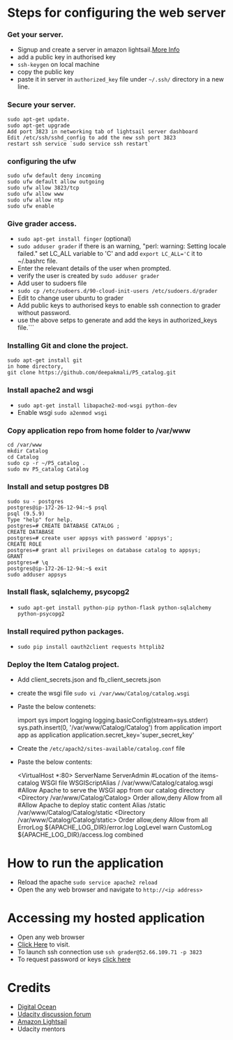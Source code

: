 # Steps for configuring the web server
### Get your server.
* Signup and create a server in amazon lightsail.[More Info](https://amazonlightsail.com/docs/)
* add a public key in authorised key
* `ssh-keygen` on local machine
* copy the public key 
* paste it in server in `authorized_key` file under `~/.ssh/` directory in a new line.

### Secure your server.
	sudo apt-get update.
	sudo apt-get upgrade
	Add port 3823 in networking tab of lightsail server dashboard
	Edit /etc/ssh/sshd_config to add the new ssh port 3823	
	restart ssh service `sudo service ssh restart`

### configuring the ufw
	sudo ufw default deny incoming
	sudo ufw default allow outgoing
	sudo ufw allow 3823/tcp
	sudo ufw allow www
	sudo ufw allow ntp
	sudo ufw enable

### Give grader access.
* `sudo apt-get install finger` (optional)
* `sudo adduser grader`
if there is an warning, "perl: warning: Setting locale failed."
set LC_ALL variable to 'C' and add `export LC_ALL='C` it to ~/.bashrc file.
* Enter the relevant details of the user when prompted.
* verify the user is created by `sudo adduser grader`
* Add user to sudoers file
* `sudo cp /etc/sudoers.d/90-cloud-init-users /etc/sudoers.d/grader`
* Edit to change user ubuntu to grader
* Add public keys to authorised keys to enable ssh connection to grader without password.
* use the above setps to generate and add the keys in authorized_keys file.```

### Installing Git and clone the project.
	sudo apt-get install git
	in home directory,
	git clone https://github.com/deepakmali/P5_catalog.git

### Install apache2 and wsgi
* `sudo apt-get install libapache2-mod-wsgi python-dev`
* Enable wsgi `sudo a2enmod wsgi`

### Copy application repo from home folder to /var/www
	cd /var/www
	mkdir Catalog
	cd Catalog
	sudo cp -r ~/P5_catalog .
	sudo mv P5_catalog Catalog

### Install and setup postgres DB
	sudo su - postgres
	postgres@ip-172-26-12-94:~$ psql
	psql (9.5.9)
	Type "help" for help.
	postgres=# CREATE DATABASE CATALOG ;
	CREATE DATABASE
	postgres=# create user appsys with password 'appsys';
	CREATE ROLE
	postgres=# grant all privileges on database catalog to appsys;
	GRANT
	postgres=# \q
	postgres@ip-172-26-12-94:~$ exit
	sudo adduser appsys

### Install flask, sqlalchemy, psycopg2
* `sudo apt-get install python-pip python-flask python-sqlalchemy python-psycopg2`

### Install required python packages.
* `sudo pip install oauth2client requests httplib2`

### Deploy the Item Catalog project.
* Add client_secrets.json and fb_client_secrets.json
* create the wsgi file `sudo vi /var/www/Catalog/catalog.wsgi`
* Paste the below contenets:


    import sys
    import logging
    logging.basicConfig(stream=sys.stderr)
    sys.path.insert(0, '/var/www/Catalog/Catalog')
    from application import app as application
    application.secret_key='super_secret_key'
    
* Create the `/etc/apach2/sites-available/catalog.conf` file
* Paste the below contents:



	<VirtualHost *:80>
	     ServerName <IP Address> 
	     ServerAdmin <Email Address> 
	     #Location of the items-catalog WSGI file
	     WSGIScriptAlias / /var/www/Catalog/catalog.wsgi
	     #Allow Apache to serve the WSGI app from our catalog directory
	     <Directory /var/www/Catalog/Catalog>
	          Order allow,deny
	          Allow from all
	     </Directory>
	     #Allow Apache to deploy static content
	     Alias /static /var/www/Catalog/Catalog/static
	     <Directory /var/www/Catalog/Catalog/static>
	        Order allow,deny
	        Allow from all
	     </Directory>
	      ErrorLog ${APACHE_LOG_DIR}/error.log
	      LogLevel warn
	      CustomLog ${APACHE_LOG_DIR}/access.log combined
	</VirtualHost>


# How to run the application
* Reload the apache `sudo service apache2 reload`
* Open the any web browser and navigate to `http://<ip address>`

# Accessing my hosted application
* Open any web browser
* [Click Here](http://52.66.109.71/) to visit.
* To launch ssh connection use `ssh grader@52.66.109.71 -p 3823`
* To request password or keys [click here](mailto:deepak3823@gmail.com)


# Credits
* [Digital Ocean](https://www.digitalocean.com/community/tutorials/how-to-deploy-a-flask-application-on-an-ubuntu-vps)
* [Udacity discussion forum](https://discussions.udacity.com)
* [Amazon Lightsail](https://www.google.co.in/url?sa=t&rct=j&q=&esrc=s&source=web&cd=1&cad=rja&uact=8&ved=0ahUKEwj71a6GutHWAhXFOo8KHQLkDPQQFggnMAA&url=https%3A%2F%2Famazonlightsail.com%2F&usg=AOvVaw0R-xQizQ5hK-4YkURuGQkU)
* Udacity mentors

